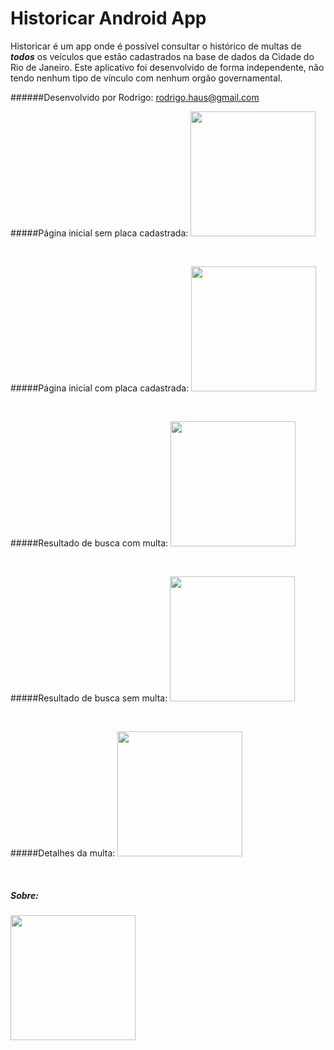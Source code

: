 # Historicar Android App
Historicar é um app onde é possível consultar o histórico de multas de **_todos_** os veículos que estão cadastrados na base de dados da Cidade do Rio de Janeiro.
Este aplicativo foi desenvolvido de forma independente, não tendo nenhum tipo de vínculo com nenhum orgão governamental.

######Desenvolvido por Rodrigo: rodrigo.haus@gmail.com

#####Página inicial sem placa cadastrada:
<img src="https://lh3.googleusercontent.com/-XlUuWbAdSPc/VVo22YyP2iI/AAAAAAAAFZM/5Y37QSkX38Q/w469-h833-no/Screenshot_2015-05-18-15-56-54%255B1%255D.png" width="200px"/>

<br/>

#####Página inicial com placa cadastrada:
<img src="https://lh5.googleusercontent.com/-3x-oKYivI54/VVo28QOlGoI/AAAAAAAAFZk/uNnSTm9T0ek/w469-h833-no/Screenshot_2015-05-18-15-57-21%255B1%255D.png" width="200px"/>

<br/>

#####Resultado de busca com multa:
<img src="https://lh5.googleusercontent.com/-AHM_mrlByFg/VVo2-Fv0dII/AAAAAAAAFZs/_XYo5zVbkOA/w469-h833-no/Screenshot_2015-05-18-15-57-33%255B1%255D.png" width="200px"/>

<br/>

#####Resultado de busca sem multa:
<img src="https://lh3.googleusercontent.com/-HtlDyLOGAhE/VVo3BNDo91I/AAAAAAAAFZ8/SBkDH-TRvRI/w469-h833-no/Screenshot_2015-05-18-15-57-51%255B1%255D.png" width="200px"/>

<br/>

#####Detalhes da multa:
<img src="https://lh5.googleusercontent.com/-5UYdxWsZZRo/VVo2_hjR42I/AAAAAAAAFZ0/GbaD7gJhLjk/w469-h833-no/Screenshot_2015-05-18-15-57-40%255B1%255D.png" width="200px"/>

<br/>

##### Sobre:
<img src="https://lh5.googleusercontent.com/--XaeRLIzHHo/VVo25DVIHnI/AAAAAAAAFZU/aRSqLy34V_Y/w469-h833-no/Screenshot_2015-05-18-15-57-01%255B1%255D.png" width="200px"/>
